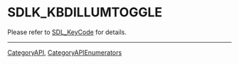 # SDLK_KBDILLUMTOGGLE

Please refer to [SDL_KeyCode](SDL_KeyCode) for details.

----
[CategoryAPI](CategoryAPI), [CategoryAPIEnumerators](CategoryAPIEnumerators)

